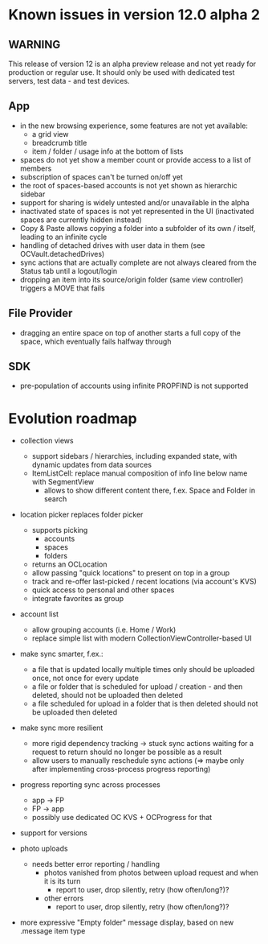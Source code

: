 #  Known issues in version 12.0 alpha 2

## WARNING

This release of version 12 is an alpha preview release and not yet ready for production or regular use.
It should only be used with dedicated test servers, test data - and test devices.

## App
- in the new browsing experience, some features are not yet available:
	- a grid view
	- breadcrumb title
	- item / folder / usage info at the bottom of lists
- spaces do not yet show a member count or provide access to a list of members
- subscription of spaces can't be turned on/off yet
- the root of spaces-based accounts is not yet shown as hierarchic sidebar
- support for sharing is widely untested and/or unavailable in the alpha
- inactivated state of spaces is not yet represented in the UI (inactivated spaces are currently hidden instead)
- Copy & Paste allows copying a folder into a subfolder of its own / itself, leading to an infinite cycle
- handling of detached drives with user data in them (see OCVault.detachedDrives)
- sync actions that are actually complete are not always cleared from the Status tab until a logout/login
- dropping an item into its source/origin folder (same view controller) triggers a MOVE that fails

## File Provider
- dragging an entire space on top of another starts a full copy of the space, which eventually fails halfway through

## SDK
- pre-population of accounts using infinite PROPFIND is not supported

# Evolution roadmap
- collection views
	- support sidebars / hierarchies, including expanded state, with dynamic updates from data sources
	- ItemListCell: replace manual composition of info line below name with SegmentView
		- allows to show different content there, f.ex. Space and Folder in search

- location picker replaces folder picker
	- supports picking
		- accounts
		- spaces
		- folders
	- returns an OCLocation
	- allow passing "quick locations" to present on top in a group
	- track and re-offer last-picked / recent locations (via account's KVS)
	- quick access to personal and other spaces
	- integrate favorites as group

- account list
	- allow grouping accounts (i.e. Home / Work)
	- replace simple list with modern CollectionViewController-based UI

- make sync smarter, f.ex.:
	- a file that is updated locally multiple times only should be uploaded once, not once for every update
	- a file or folder that is scheduled for upload / creation - and then deleted, should not be uploaded then deleted
	- a file scheduled for upload in a folder that is then deleted should not be uploaded then deleted

- make sync more resilient
	- more rigid dependency tracking -> stuck sync actions waiting for a request to return should no longer be possible as a result
	- allow users to manually reschedule sync actions (=> maybe only after implementing cross-process progress reporting)

- progress reporting sync across processes
	- app -> FP
	- FP -> app
	- possibly use dedicated OC KVS + OCProgress for that

- support for versions

- photo uploads
	- needs better error reporting / handling
		- photos vanished from photos between upload request and when it is its turn
			- report to user, drop silently, retry (how often/long?)?
		- other errors
			- report to user, drop silently, retry (how often/long?)?

- more expressive "Empty folder" message display, based on new .message item type
